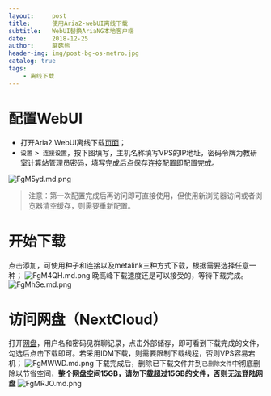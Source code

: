 ```yaml
---
layout:     post
title:      使用Aria2-webUI离线下载
subtitle:   WebUI替换AriaNG本地客户端
date:       2018-12-25
author:     蘑菇熊
header-img: img/post-bg-os-metro.jpg
catalog: true
tags:
    - 离线下载
---
```


# 配置WebUI

- 打开Aria2 WebUI离线下载[页面](http://xxwu1990.tk/webui/)；
- `设置` >` 连接设置`，按下图填写，主机名称填写VPS的IP地址，密码令牌为教研室计算站管理员密码，填写完成后点保存连接配置即配置完成。

![FgM5yd.md.png](https://s1.ax1x.com/2018/12/25/FgM5yd.png)


> 注意：第一次配置完成后再访问即可直接使用，但使用新浏览器访问或者浏览器清空缓存，则需要重新配置。
# 开始下载

点击添加，可使用种子和连接以及metalink三种方式下载，根据需要选择任意一种；
![FgM4QH.md.png](https://s1.ax1x.com/2018/12/25/FgM4QH.png)
晚高峰下载速度还是可以接受的，等待下载完成。
![FgMhSe.md.png](https://s1.ax1x.com/2018/12/25/FgMhSe.md.png)

# 访问网盘（NextCloud）

打开[网盘](http://pan.wuxiaoxiong.top)，用户名和密码见群聊记录，点击外部储存，即可看到下载完成的文件，勾选后点击下载即可。若采用IDM下载，则需要限制下载线程，否则VPS容易宕机；
![FgMWWD.md.png](https://s1.ax1x.com/2018/12/25/FgMWWD.md.png)
下载完成后，删除已下载文件并到`已删除文件`中彻底删除以节省空间，**整个网盘空间15GB，请勿下载超过15GB的文件，否则无法登陆网盘**
![FgMRJO.md.png](https://s1.ax1x.com/2018/12/25/FgMRJO.md.png)